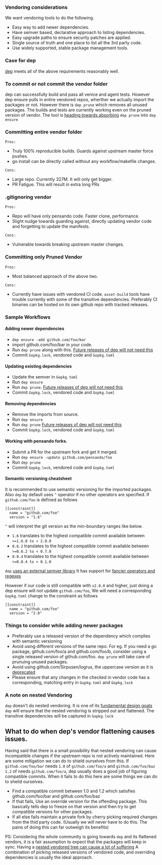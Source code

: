 ### Vendoring considerations
We want vendoring tools to do the following.
- Easy way to add newer dependencies.
- Have semver based, declarative approach to listing dependencies.
- Easy upgrade paths to ensure security patches are applied.
- Single source of truth and one place to list all the 3rd party code.
- Use widely supported, stable package management tools.

### Case for dep
[dep](https://github.com/golang/dep) meets all of the above requirements reasonably
well.

### To commit or not commit the vendor folder
dep can successfully build and pass all venice and agent tests. However dep ensure
pulls in entire vendored repos, wherther we actually import the packages or not.
However there is `dep prune` which removes all unused packages. The builds and tests are currently
working even on the pruned version of vendor. The tool is [heading towards absorbing](https://github.com/golang/dep/issues/944)
`dep prune` into `dep ensure`

### Committing entire vendor folder
`Pros:`
- Truly 100% reproducible builds. Guards against upstream master force pushes.
- go install can be directly called without any workflow/makefile changes.

`Cons:`
- Large repo. Currently 327M. It will only get bigger.
- PR Fatigue. This will result in extra long PRs

### .gitignoring vendor
`Pros:`
- Repo will have only pensando code. Faster clone, performance.
- Slight nudge towards guarding against, directly updating vendor code and forgetting to update the manifests.

`Cons:`
- Vulnerable towards breaking upstream master changes.

### Committing only Pruned Vendor
`Pros:`
- Most balanced approach of the above two.

`Cons:`
- Currently have issues with vendored CI code. `asset-build` tools have trouble currently with some of the transitive dependencies.
Preferably CI binaries can be hosted on its own github repo with tracked releases.

### Sample Workflows
#### Adding newer dependencies
- `dep ensure -add github.com/foo/bar`
- import github.com/foo/bar in your code.
- Run `dep prune` along with this. [Future releases of dep will not need this](https://github.com/golang/dep/issues/944)
- Commit `Gopkg.lock`, vendored code and `Gopkg.toml`

#### Updating existing dependencies
- Update the semver in `Gopkg.toml`
- Run `dep ensure`
- Run `dep prune`. [Future releases of dep will not need this](https://github.com/golang/dep/issues/944)
- Commit `Gopkg.lock`, vendored code and `Gopkg.toml`

#### Removing dependencies
- Remove the imports from source.
- Run `dep ensure`
- Run `dep prune` [Future releases of dep will not need this](https://github.com/golang/dep/issues/944)
- Commit `Gopkg.lock`, vendored code and `Gopkg.toml`

#### Working with pensando forks.
- Submit a PR for the upstream fork and get it merged.
- Run `dep ensure -update github.com/pensando/foo`
- Run `dep prune`
- Commit `Gopkg.lock`, vendored code and `Gopkg.toml`

#### Semantic versioning cheatsheet
It is recommended to use semantic versioning for the imported packages.
Also `dep` by default uses `^` operator if no other operators are specified.
If `github.com/foo` is defined as follows
```
[[constraint]]
  name = "github.com/foo"
  version = "1.6"
```

`^` will interpret the git version as the min-boundary ranges like below.
- `1.6`   translates to the highest compatible commit available between `>=1.6.0 to < 2.0.0`
- `0.6.2` translates to the highest compatible commit available between `>=0.6.2 to < 0.7.0`
- `0.0.4` translates to the highest compatible commit available between `>=0.0.4 to < 0.1.0`

`dep` [uses an external semver library](https://github.com/Masterminds/semver)
It has support for [fancier operators and regexes](https://github.com/golang/dep#semantic-versioning)

However if our code is still compatible with `v2.0.0` and higher, just doing a dep ensure will *not*
update `github.com/foo`, We will need a corresponding `Gopkg.toml` change to the constraint as follows

```
[[constraint]]
  name = "github.com/foo"
  version = "2.0"
```

### Things to consider while adding newer packages
- Preferably use a released version of the dependency which complies with semantic versioning
- Avoid using different versions of the same repo. For eg. If you need a go package, github.com/foo/a
and github.com/foo/b, consider using a single released version of github.com/foo. `dep prune` will take
care of prunuing unused packages.
- Avoid using github.com/Sirpusen/logrus, the uppercase version as it is [deprecated](https://github.com/sirupsen/logrus)
- Please ensure that any changes in the checked in vendor code has a corresponding, matching entry in `Gopkg.toml` and `Gopkg.lock`

### A note on nested Vendoring
`dep` doesn't do nested vendoring. It is one of its [fundamental design goals](https://github.com/golang/dep/issues/985#issuecomment-321353370)
`dep` will ensure that the nested vendoring is stripped out and flattened.
The transitive dependencies will be captured in `Gopkg.lock`

## What to do when dep's vendor flattening causes issues.
Having said that there is a small possibility that nested vendoring can cause incompatible changes
if the upstream repo is not actively maintained. Here are some mitigation we can do
to shield ourselves from this. If `github.com/foo/bar` needs `1.0` of `github.com/foo/a` and `github.com/foo/baz` `1.2` of needs `github.com/foo/a`, dep usually does a good job of figuring compatible commits. When it fails to do this here are some things
we can do to sheild ourselves.

- Find a compatible commit between 1.0 and 1.2 which satisfies github.com/foo/bar and github.com/foo/baz
- If that fails, Use an override version for the offending package. This basically tells dep to freeze on that version and then try to get compatible versions for other packages.
- If all else fails maintain a private fork by cherry picking required changes from the thid party code. (Usually we will never have to do this. The pains of doing this can far outweigh its benefits)

PS: Considering the whole community is going towards `dep` and its flattened vendors, it is a fair assumption to expect that the
packages will keep in sync. Having a [nested vendored tree can cause a lot of suffering](https://groups.google.com/forum/#!msg/golang-nuts/AnMr9NL6dtc/UnyUUKcMCAAJ)
A combination of picking released versions of vendored code, and overriding dependencies is usually the ideal approach.
